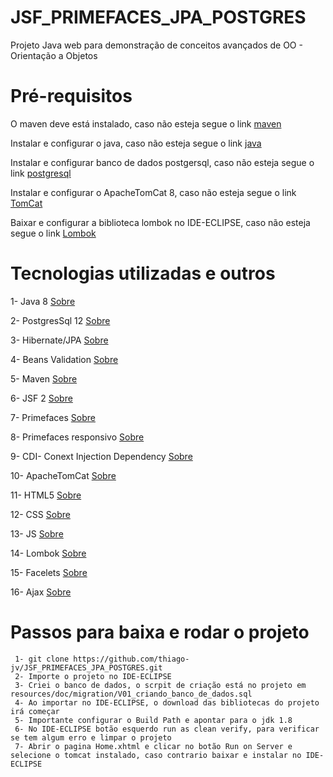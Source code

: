 # JSF_PRIMEFACES_JPA_POSTGRES
Projeto Java web para demonstração de conceitos avançados de OO - Orientação a Objetos

# Pré-requisitos

O maven deve está instalado, caso não esteja segue o link [maven](https://dicasdejava.com.br/como-instalar-o-maven-no-windows/)

Instalar e configurar o java, caso não esteja segue o link [java](https://medium.com/beelabacademy/configurando-vari%C3%A1veis-de-ambiente-java-home-e-maven-home-no-windows-e-unix-d9461f783c26)

Instalar e configurar banco de dados postgersql, caso não esteja segue o link [postgresql](https://www.youtube.com/watch?v=FoqXi0wpX4c)

Instalar e configurar o ApacheTomCat 8, caso não esteja segue o link [TomCat](https://www.devmedia.com.br/instalacao-e-configuracao-do-apache-tomcat-no-eclipse/27360)
 
Baixar e configurar a biblioteca lombok no IDE-ECLIPSE, caso não esteja segue o link [Lombok](https://medium.com/danielpadua/java-lombok-7e364df75080)


# Tecnologias utilizadas e outros

 1- Java 8 [Sobre](https://www.java.com/pt-BR/download/help/java8_pt-br.html)

 2- PostgresSql 12 [Sobre](https://www.postgresql.org/docs/12/index.html)
 
 3- Hibernate/JPA [Sobre](https://angeliski.com.br/2017/03/07/jpa-e-hibernate-existe-diferenca/)
 
 4- Beans Validation [Sobre](https://blog.algaworks.com/validacao-com-bean-validation/)
 
 5- Maven [Sobre](https://www.dclick.com.br/2010/09/15/o-que-e-o-maven-e-seus-primeiros-passos-com-a-ferramenta/)
 
 6- JSF 2 [Sobre](http://fabrica.ms.senac.br/2013/06/o-que-e-jsf-java-server-faces/)
 
 7- Primefaces [Sobre](https://blog.algaworks.com/tecnologia-e-mercado-do-primefaces/)
 
 8- Primefaces responsivo [Sobre](https://cafe.algaworks.com/fn015-wspfresponsivo/)
 
 9- CDI- Conext Injection Dependency [Sobre](http://www.mauda.com.br/?p=1641)
 
 10- ApacheTomCat [Sobre](https://rockcontent.com/br/blog/tomcat/)
 
 11- HTML5 [Sobre](https://www.techtudo.com.br/artigos/noticia/2011/12/o-que-e-html5.html)
 
 12- CSS [Sobre](https://www.tecmundo.com.br/programacao/2705-o-que-e-css-.htm)
 
 13- JS [Sobre](https://canaltech.com.br/internet/O-que-e-e-como-funciona-a-linguagem-JavaScript/)
 
 14- Lombok [Sobre](https://www.devmedia.com.br/uma-visao-sobre-o-projeto-lombok/28321)
 
 15- Facelets [Sobre](https://www.devmedia.com.br/introducao-ao-facelets/5332)
 
 16- Ajax [Sobre](https://www.devmedia.com.br/o-que-e-o-ajax/6702)
 

# Passos para baixa e rodar o projeto
```
 1- git clone https://github.com/thiago-jv/JSF_PRIMEFACES_JPA_POSTGRES.git 
 2- Importe o projeto no IDE-ECLIPSE
 3- Criei o banco de dados, o scrpit de criação está no projeto em resources/doc/migration/V01_criando_banco_de_dados.sql
 4- Ao importar no IDE-ECLIPSE, o download das bibliotecas do projeto irá começar
 5- Importante configurar o Build Path e apontar para o jdk 1.8
 6- No IDE-ECLIPSE botão esquerdo run as clean verify, para verificar se tem algum erro e limpar o projeto
 7- Abrir o pagina Home.xhtml e clicar no botão Run on Server e selecione o tomcat instalado, caso contrario baixar e instalar no IDE-ECLIPSE
```




